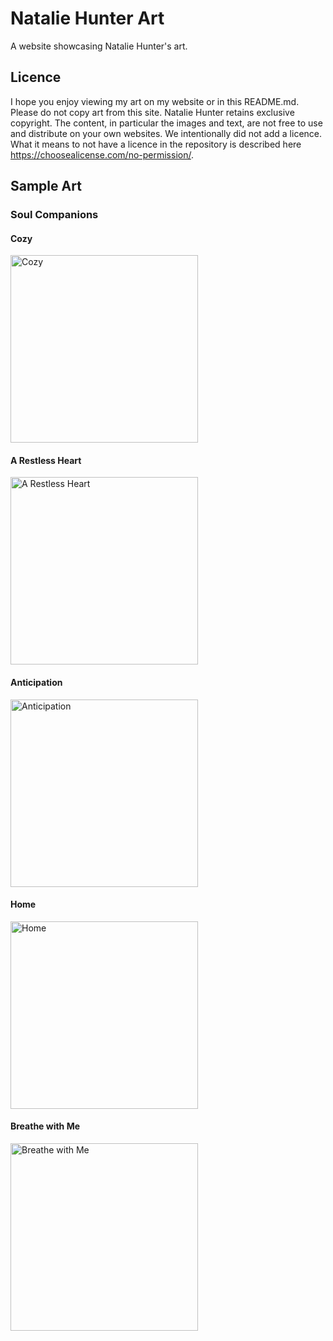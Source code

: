 # Natalie Hunter Art

A website showcasing Natalie Hunter's art.

## Licence

I hope you enjoy viewing my art on my website or in this README.md. Please do not copy art from this site. Natalie Hunter retains exclusive copyright. The content, in particular the images and text, are not free to use and distribute on your own websites. We intentionally did not add a licence. What it means to not have a licence in the repository is described here https://choosealicense.com/no-permission/.

## Sample Art

### Soul Companions

#### Cozy
<img src="https://github.com/nnhntr/nnhntr.github.io/blob/master/images/soul-companions/cozy.jpg?raw=true" title="Cozy" height="300">

#### A Restless Heart
<img src="https://github.com/nnhntr/nnhntr.github.io/blob/master/images/soul-companions/a-restless-heart.jpg?raw=true" title="A Restless Heart" height="300">

#### Anticipation
<img src="https://github.com/nnhntr/nnhntr.github.io/blob/master/images/soul-companions/anticipation.jpg?raw=true" title="Anticipation" height="300">

#### Home
<img src="https://github.com/nnhntr/nnhntr.github.io/blob/master/images/soul-companions/home.jpg?raw=true" title="Home" height="300">

#### Breathe with Me
<img src="https://github.com/nnhntr/nnhntr.github.io/blob/master/images/soul-companions/breathe-with-me.jpg?raw=true"  title="Breathe with Me" height="300">

